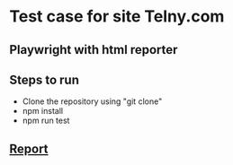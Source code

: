 # Test case for site Telny.com                                         
## Playwright with html reporter                              
## Steps to run
- Clone the repository using "git clone"
- npm install
- npm run test
## [Report](https://andreycar.github.io/playwright/)

